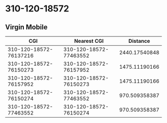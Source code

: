 # 310-120-18572
## Virgin Mobile


| CGI | Nearest CGI | Distance |
|-----|-------------|----------|
| 310-120-18572-76137216 | 310-120-18572-77463552 | 2440.17540848 |
| 310-120-18572-76150273 | 310-120-18572-76157952 | 1475.11190166 |
| 310-120-18572-76157952 | 310-120-18572-76150273 | 1475.11190166 |
| 310-120-18572-76150274 | 310-120-18572-77463552 | 970.509358387 |
| 310-120-18572-77463552 | 310-120-18572-76150274 | 970.509358387 |
